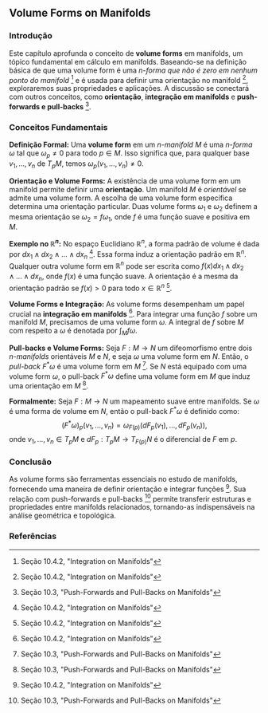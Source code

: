 ## Volume Forms on Manifolds

### Introdução
Este capítulo aprofunda o conceito de **volume forms** em manifolds, um tópico fundamental em cálculo em manifolds. Baseando-se na definição básica de que uma volume form é uma *n-forma que não é zero em nenhum ponto do manifold* [^328] e é usada para definir uma orientação no manifold [^328], exploraremos suas propriedades e aplicações. A discussão se conectará com outros conceitos, como **orientação**, **integração em manifolds** e **push-forwards e pull-backs** [^323].

### Conceitos Fundamentais

**Definição Formal:**
Uma **volume form** em um *n-manifold* $M$ é uma *n-forma* $\omega$ tal que $\omega_p \neq 0$ para todo $p \in M$. Isso significa que, para qualquer base $v_1, \dots, v_n$ de $T_pM$, temos $\omega_p(v_1, \dots, v_n) \neq 0$.

**Orientação e Volume Forms:**
A existência de uma volume form em um manifold permite definir uma **orientação**. Um manifold $M$ é *orientável* se admite uma volume form. A escolha de uma volume form específica determina uma orientação particular. Duas volume forms $\omega_1$ e $\omega_2$ definem a mesma orientação se $\omega_2 = f \omega_1$, onde $f$ é uma função suave e positiva em $M$.

**Exemplo no $\mathbb{R}^n$:**
No espaço Euclidiano $\mathbb{R}^n$, a forma padrão de volume é dada por $dx_1 \wedge dx_2 \wedge \dots \wedge dx_n$ [^328]. Essa forma induz a orientação padrão em $\mathbb{R}^n$.  Qualquer outra volume form em $\mathbb{R}^n$ pode ser escrita como $f(x) dx_1 \wedge dx_2 \wedge \dots \wedge dx_n$, onde $f(x)$ é uma função suave. A orientação é a mesma da orientação padrão se $f(x) > 0$ para todo $x \in \mathbb{R}^n$ [^328].

**Volume Forms e Integração:**
As volume forms desempenham um papel crucial na **integração em manifolds** [^328]. Para integrar uma função $f$ sobre um manifold $M$, precisamos de uma volume form $\omega$. A integral de $f$ sobre $M$ com respeito a $\omega$ é denotada por $\int_M f \omega$.

**Pull-backs e Volume Forms:**
Seja $F: M \to N$ um difeomorfismo entre dois *n-manifolds* orientáveis $M$ e $N$, e seja $\omega$ uma volume form em $N$. Então, o *pull-back* $F^*\omega$ é uma volume form em $M$ [^323].  Se $N$ está equipado com uma volume form $\omega$, o pull-back $F^*\omega$ define uma volume form em $M$ que induz uma orientação em $M$ [^323].

**Formalmente:**
Seja $F: M \to N$ um mapeamento suave entre manifolds. Se $\omega$ é uma forma de volume em $N$, então o pull-back $F^*\omega$ é definido como:
$$(F^*\omega)_p(v_1, \dots, v_n) = \omega_{F(p)}(dF_p(v_1), \dots, dF_p(v_n)),$$
onde $v_1, \dots, v_n \in T_pM$ e $dF_p: T_pM \to T_{F(p)}N$ é o diferencial de $F$ em $p$.

### Conclusão

As volume forms são ferramentas essenciais no estudo de manifolds, fornecendo uma maneira de definir orientação e integrar funções [^328]. Sua relação com push-forwards e pull-backs [^323] permite transferir estruturas e propriedades entre manifolds relacionados, tornando-as indispensáveis na análise geométrica e topológica.

### Referências
[^323]: Seção 10.3, "Push-Forwards and Pull-Backs on Manifolds"
[^328]: Seção 10.4.2, "Integration on Manifolds"

<!-- END -->